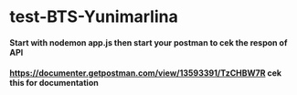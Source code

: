 # test-BTS-Yunimarlina
#### Start with nodemon app.js then start your postman to cek the respon of API

#### https://documenter.getpostman.com/view/13593391/TzCHBW7R cek this for documentation
